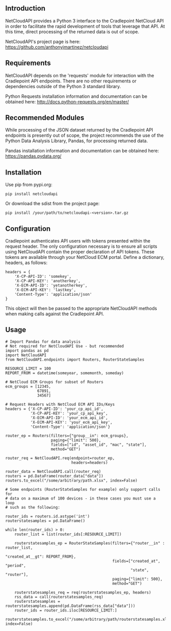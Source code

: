 ## Introduction

NetCloudAPI provides a Python 3 interface to the Cradlepoint NetCloud API
in order to facilitate the rapid development of tools that leverage
that API. At this time, direct processing of the returned data is out of scope.

NetCloudAPI's project page is here:
https://github.com/anthonyjmartinez/netcloudapi


## Requirements

NetCloudAPI depends on the 'requests' module for interaction with the
Cradlepoint API endpoints. There are no other requirements or dependencies
outside of the Python 3 standard library.

Python Requests installation information and documentation can be obtained
here: http://docs.python-requests.org/en/master/


## Recommended Modules

While processing of the JSON dataset returned by the Cradlepoint API endpoints
is presently out of scope, the project recommends the use of the Python Data
Analysis Library, Pandas, for processing returned data.

Pandas installation information and documentation can be obtained here:
https://pandas.pydata.org/


## Installation

Use pip from pypi.org:

    pip install netcloudapi

Or download the sdist from the project page:

    pip install /your/path/to/netcloudapi-<version>.tar.gz

## Configuration

Cradlepoint authenticates API users with tokens presented within the request
header. The only configuration necessary is to ensure all scripts using
NetCloudAPI contain the proper declaration of API tokens. These tokens are
available through your NetCloud ECM portal. Define a dictionary, headers, as
follows:

    headers = {
        'X-CP-API-ID': 'somekey',
        'X-CP-API-KEY': 'anotherkey',
        'X-ECM-API-ID': 'yetanotherkey',
        'X-ECM-API-KEY': 'lastkey',
        'Content-Type': 'application/json'
    }

This object will then be passed to the appropriate NetCloudAPI methods when
making calls against the Cradlepoint API.

## Usage

    # Import Pandas for data analysis
    # Not required for NetCloudAPI Use - but recommended
    import pandas as pd
    import NetCloudAPI
    from NetCloudAPI.endpoints import Routers, RouterStateSamples

    RESOURCE_LIMIT = 100
    REPORT_FROM = datetime(someyear, somemonth, someday)

    # NetCloud ECM Groups for subset of Routers
    ecm_groups = [12345,
                  67891,
                  34567]

    # Request Headers with NetCloud ECM API IDs/Keys
    headers = {'X-CP-API-ID': 'your_cp_api_id',
               'X-CP-API-KEY': 'your_cp_api_key',
               'X-ECM-API-ID': 'your_ecm_api_id',
               'X-ECM-API-KEY': 'your_ecm_api_key',
               'Content-Type': 'application/json'}

    router_ep = Routers(filters={"group__in": ecm_groups},
                        paging={"limit": 500},
                        fields=["id", "asset_id", "mac", "state"],
                        method="GET")

    router_req = NetCloudAPI.req(endpoint=router_ep,
                                 headers=headers)

    router_data = NetCloudAPI.call(router_req)
    routers = pd.DataFrame(router_data["data"])
    routers.to_excel("/some/arbitrary/path.xlsx", index=False)

    # Some endpoints (RouterStateSamples for example) only support calls for
    # data on a maximum of 100 devices - in these cases you must use a loop
    # such as the following:

    router_ids = routers.id.astype('int')
    routerstatesamples = pd.DataFrame()

    while len(router_ids) > 0:
        router_list = list(router_ids[:RESOURCE_LIMIT])

        routerstatesamples_ep = RouterStateSamples(filters={"router__in" : router_list,
                                                            "created_at__gt": REPORT_FROM},
                                                   fields=["created_at", "period",
                                                           "state", "router"],
                                                   paging={"limit": 500},
                                                   method="GET")

        routerstatesamples_req = req(routerstatesamples_ep, headers)
        rss_data = call(routerstatesamples_req)
        routerstatesamples = routerstatesamples.append(pd.DataFrame(rss_data["data"]))
        router_ids = router_ids.iloc[RESOURCE_LIMIT:]

    routerstatesamples.to_excel("/some/arbitrary/path/routerstatesamples.xlsx", index=False)